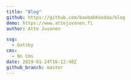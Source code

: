 ```yaml
---
title: "Blog"
github: https://github.com/baobabKoodaa/blog
demo: https://www.attejuvonen.fi
author: Atte Juvonen

ssg:
  - Gatsby
cms:
  - No Cms
date: 2019-01-24T16:12:40Z
github_branch: master
---
```

